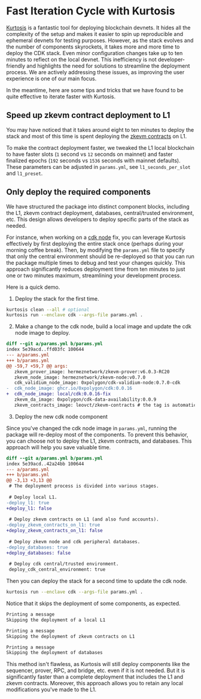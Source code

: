# Fast Iteration Cycle with Kurtosis

[Kurtosis](https://github.com/kurtosis-tech/kurtosis/) is a fantastic tool for deploying blockchain devnets. It hides all the complexity of the setup and makes it easier to spin up reproducible and ephemeral devnets for testing purposes. However, as the stack evolves and the number of components skyrockets, it takes more and more time to deploy the CDK stack. Even minor configuration changes take up to ten minutes to reflect on the local devnet. This inefficiency is not developer-friendly and highlights the need for solutions to streamline the deployment process. We are actively addressing these issues, as improving the user experience is one of our main focus.

In the meantime, here are some tips and tricks that we have found to be quite effective to iterate faster with Kurtosis.

## Speed up zkevm contract deployment to L1

You may have noticed that it takes around eight to ten minutes to deploy the stack and most of this time is spent deploying the [zkevm contracts](https://github.com/0xPolygonHermez/zkevm-contracts) on L1.

To make the contract deployment faster, we tweaked the L1 local blockchain to have faster slots (`1` second vs `12` seconds on mainnet) and faster finalized epochs (`192` seconds vs `1536` seconds with mainnet defaults). These parameters can be adjusted in `params.yml`, see `l1_seconds_per_slot` and `l1_preset`.

## Only deploy the required components

We have structured the package into distinct component blocks, including the L1, zkevm contract deployment, databases, central/trusted environment, etc. This design allows developers to deploy specific parts of the stack as needed.

For instance, when working on a [cdk node](https://github.com/0xPolygon/cdk) fix, you can leverage Kurtosis effectively by first deploying the entire stack once (perhaps during your morning coffee break). Then, by modifying the `params.yml` file to specify that only the central environment should be re-deployed so that you can run the package multiple times to debug and test your changes quickly. This approach significantly reduces deployment time from ten minutes to just one or two minutes maximum, streamlining your development process.

Here is a quick demo.

1. Deploy the stack for the first time.

```bash
kurtosis clean --all # optional
kurtosis run --enclave cdk --args-file params.yml .
```

2. Make a change to the cdk node, build a local image and update the cdk node image to deploy.

```diff
diff --git a/params.yml b/params.yml
index 5e39acd..ffd03fc 100644
--- a/params.yml
+++ b/params.yml
@@ -59,7 +59,7 @@ args:
   zkevm_prover_image: hermeznetwork/zkevm-prover:v6.0.3-RC20
   zkevm_node_image: hermeznetwork/zkevm-node:v0.7.0
   cdk_validium_node_image: 0xpolygon/cdk-validium-node:0.7.0-cdk
-  cdk_node_image: ghcr.io/0xpolygon/cdk:0.0.16
+  cdk_node_image: local/cdk:0.0.16-fix
   zkevm_da_image: 0xpolygon/cdk-data-availability:0.0.9
   zkevm_contracts_image: leovct/zkevm-contracts # the tag is automatically replaced by the value of /zkevm_rollup_fork_id/
```

3. Deploy the new cdk node component

Since you've changed the cdk node image in `params.yml`, running the package will re-deploy most of the components. To prevent this behavior, you can choose not to deploy the L1, zkevm contracts, and databases. This approach will help you save valuable time.

```diff
diff --git a/params.yml b/params.yml
index 5e39acd..42a24bb 100644
--- a/params.yml
+++ b/params.yml
@@ -3,13 +3,13 @@
 # The deployment process is divided into various stages.
 
 # Deploy local L1.
-deploy_l1: true
+deploy_l1: false
 
 # Deploy zkevm contracts on L1 (and also fund accounts).
-deploy_zkevm_contracts_on_l1: true
+deploy_zkevm_contracts_on_l1: false
 
 # Deploy zkevm node and cdk peripheral databases.
-deploy_databases: true
+deploy_databases: false
 
 # Deploy cdk central/trusted environment.
 deploy_cdk_central_environment: true
```

Then you can deploy the stack for a second time to update the cdk node.

```bash
kurtosis run --enclave cdk --args-file params.yml .
```

Notice that it skips the deployment of some components, as expected.

```bash
Printing a message
Skipping the deployment of a local L1

Printing a message
Skipping the deployment of zkevm contracts on L1

Printing a message
Skipping the deployment of databases
```

This method isn't flawless, as Kurtosis will still deploy components like the sequencer, prover, RPC, and bridge, etc. even if it is not needed. But it is significantly faster than a complete deployment that includes the L1 and zkevm contracts. Moreover, this approach allows you to retain any local modifications you've made to the L1.
